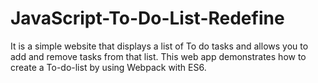 # JavaScript-To-Do-List-Redefine
It is a simple website that displays a list of To do tasks and allows you to add and remove tasks from that list. This web app demonstrates how to create a To-do-list by using Webpack with ES6.  
